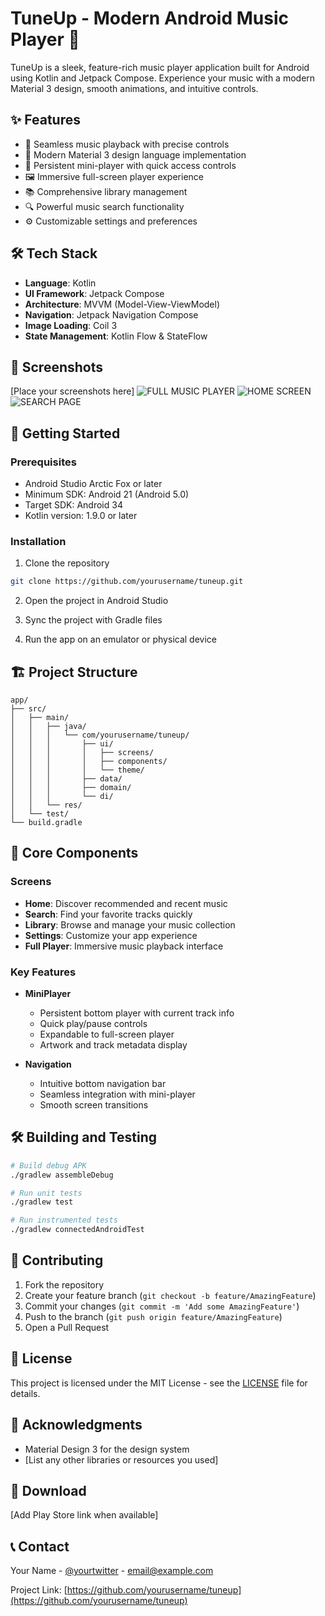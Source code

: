 # TuneUp - Modern Android Music Player 🎵

TuneUp is a sleek, feature-rich music player application built for Android using Kotlin and Jetpack Compose. Experience your music with a modern Material 3 design, smooth animations, and intuitive controls.

## ✨ Features

- 🎵 Seamless music playback with precise controls
- 🎨 Modern Material 3 design language implementation
- 📱 Persistent mini-player with quick access controls
- 🖼️ Immersive full-screen player experience
- 📚 Comprehensive library management
- 🔍 Powerful music search functionality
- ⚙️ Customizable settings and preferences

## 🛠️ Tech Stack

- **Language**: Kotlin
- **UI Framework**: Jetpack Compose
- **Architecture**: MVVM (Model-View-ViewModel)
- **Navigation**: Jetpack Navigation Compose
- **Image Loading**: Coil 3
- **State Management**: Kotlin Flow & StateFlow

## 📱 Screenshots

[Place your screenshots here]
![FULL MUSIC PLAYER](image.png)
![HOME SCREEN](image-1.png)
![SEARCH PAGE](image-2.png)
## 🚀 Getting Started

### Prerequisites

- Android Studio Arctic Fox or later
- Minimum SDK: Android 21 (Android 5.0)
- Target SDK: Android 34
- Kotlin version: 1.9.0 or later

### Installation

1. Clone the repository
```bash
git clone https://github.com/yourusername/tuneup.git
```

2. Open the project in Android Studio

3. Sync the project with Gradle files

4. Run the app on an emulator or physical device

## 🏗️ Project Structure

```
app/
├── src/
│   ├── main/
│   │   ├── java/
│   │   │   └── com/yourusername/tuneup/
│   │   │       ├── ui/
│   │   │       │   ├── screens/
│   │   │       │   ├── components/
│   │   │       │   └── theme/
│   │   │       ├── data/
│   │   │       ├── domain/
│   │   │       └── di/
│   │   └── res/
│   └── test/
└── build.gradle
```

## 🎯 Core Components

### Screens
- **Home**: Discover recommended and recent music
- **Search**: Find your favorite tracks quickly
- **Library**: Browse and manage your music collection
- **Settings**: Customize your app experience
- **Full Player**: Immersive music playback interface

### Key Features
- **MiniPlayer**
  - Persistent bottom player with current track info
  - Quick play/pause controls
  - Expandable to full-screen player
  - Artwork and track metadata display

- **Navigation**
  - Intuitive bottom navigation bar
  - Seamless integration with mini-player
  - Smooth screen transitions

## 🛠️ Building and Testing

```bash
# Build debug APK
./gradlew assembleDebug

# Run unit tests
./gradlew test

# Run instrumented tests
./gradlew connectedAndroidTest
```

## 🤝 Contributing

1. Fork the repository
2. Create your feature branch (`git checkout -b feature/AmazingFeature`)
3. Commit your changes (`git commit -m 'Add some AmazingFeature'`)
4. Push to the branch (`git push origin feature/AmazingFeature`)
5. Open a Pull Request

## 📄 License

This project is licensed under the MIT License - see the [LICENSE](LICENSE) file for details.

## 🙏 Acknowledgments

- Material Design 3 for the design system
- [List any other libraries or resources you used]

## 📱 Download

[Add Play Store link when available]

## 📞 Contact

Your Name - [@yourtwitter](https://twitter.com/yourtwitter) - email@example.com

Project Link: [https://github.com/yourusername/tuneup](https://github.com/yourusername/tuneup)
